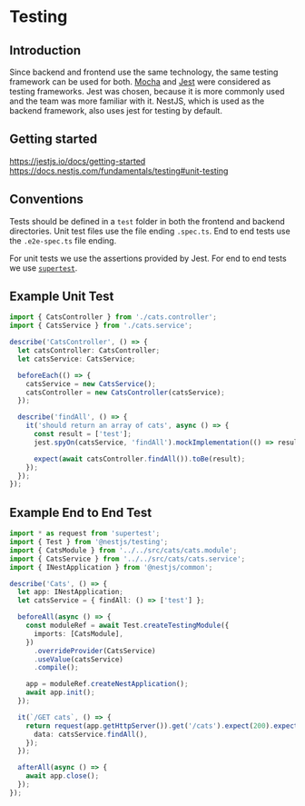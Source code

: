 # Testing

## Introduction

Since backend and frontend use the same technology, the same testing framework can be used for both. [Mocha](https://github.com/mochajs/mocha) and [Jest](https://github.com/jestjs/jest) were considered as testing frameworks. Jest was chosen, because it is more commonly used and the team was more familiar with it. NestJS, which is used as the backend framework, also uses jest for testing by default.

## Getting started

<https://jestjs.io/docs/getting-started>
<https://docs.nestjs.com/fundamentals/testing#unit-testing>

## Conventions

Tests should be defined in a `test` folder in both the frontend and backend directories. Unit test files use the file ending `.spec.ts`. End to end tests use the `.e2e-spec.ts` file ending.

For unit tests we use the assertions provided by Jest. For end to end tests we use [`supertest`](https://github.com/ladjs/supertest).

## Example Unit Test

```ts
import { CatsController } from './cats.controller';
import { CatsService } from './cats.service';

describe('CatsController', () => {
  let catsController: CatsController;
  let catsService: CatsService;

  beforeEach(() => {
    catsService = new CatsService();
    catsController = new CatsController(catsService);
  });

  describe('findAll', () => {
    it('should return an array of cats', async () => {
      const result = ['test'];
      jest.spyOn(catsService, 'findAll').mockImplementation(() => result);

      expect(await catsController.findAll()).toBe(result);
    });
  });
});
```

## Example End to End Test

```ts
import * as request from 'supertest';
import { Test } from '@nestjs/testing';
import { CatsModule } from '../../src/cats/cats.module';
import { CatsService } from '../../src/cats/cats.service';
import { INestApplication } from '@nestjs/common';

describe('Cats', () => {
  let app: INestApplication;
  let catsService = { findAll: () => ['test'] };

  beforeAll(async () => {
    const moduleRef = await Test.createTestingModule({
      imports: [CatsModule],
    })
      .overrideProvider(CatsService)
      .useValue(catsService)
      .compile();

    app = moduleRef.createNestApplication();
    await app.init();
  });

  it(`/GET cats`, () => {
    return request(app.getHttpServer()).get('/cats').expect(200).expect({
      data: catsService.findAll(),
    });
  });

  afterAll(async () => {
    await app.close();
  });
});
```

